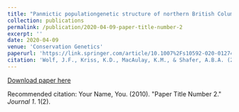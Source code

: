 ```yaml
---
title: "Panmictic populationgenetic structure of northern British Columbia mountain goats (Oreamnos americanus) has implications for harvest management."
collection: publications
permalink: /publication/2020-04-09-paper-title-number-2
excerpt: ''
date: 2020-04-09
venue: 'Conservation Genetics'
paperurl: 'https://link.springer.com/article/10.1007%2Fs10592-020-01274-6'
citation: 'Wolf, J.F., Kriss, K.D., MacAulay, K.M., & Shafer, A.B.A. (2020). &quot;Panmictic populationgenetic structure of northern British Columbia mountain goats (Oreamnos americanus) has implications for harvest management.&quot; <i>Conservation Genetics</i>. 21(613-623).'
---
```


[Download paper here](http://academicpages.github.io/files/paper2.pdf)

Recommended citation: Your Name, You. (2010). "Paper Title Number 2." <i>Journal 1</i>. 1(2).
